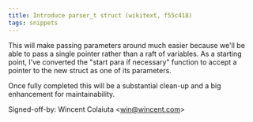 ```yaml
---
title: Introduce parser_t struct (wikitext, f55c418)
tags: snippets
---
```


This will make passing parameters around much easier because we'll be able to pass a single pointer rather than a raft of variables. As a starting point, I've converted the "start para if necessary" function to accept a pointer to the new struct as one of its parameters.

Once fully completed this will be a substantial clean-up and a big enhancement for maintainability.

Signed-off-by: Wincent Colaiuta &lt;win@wincent.com&gt;
